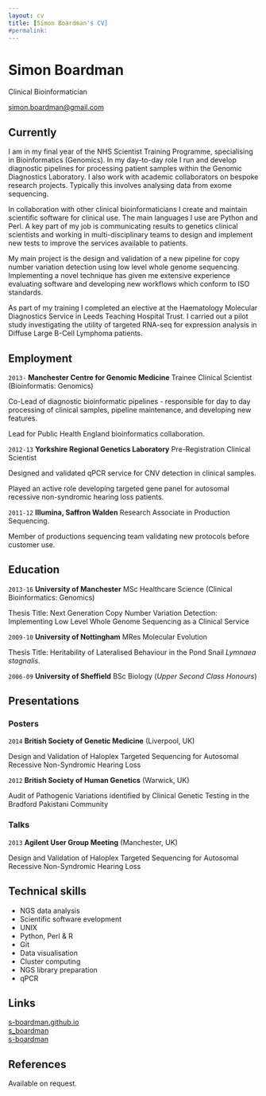 ```yaml
---
layout: cv
title: [Simon Boardman's CV]
#permalink:
---
```

# Simon Boardman
Clinical Bioinformatician

<i class="fa fa-envelope"></i> <a href="mailto:simon.boardman@gmail.com">simon.boardman@gmail.com</a>

## Currently

I am in my final year of the NHS Scientist Training Programme, specialising in Bioinformatics (Genomics). In my day-to-day role I run and develop diagnostic pipelines for processing patient samples within the Genomic Diagnostics Laboratory. I also work with academic collaborators on bespoke research projects. Typically this involves analysing data from exome sequencing.

In collaboration with other clinical bioinformaticians I create and maintain scientific software for clinical use. The main languages I use are Python and Perl. A key part of my job is communicating results to genetics clinical scientists and working in multi-disciplinary teams to design and implement new tests to improve the services available to patients.

My main project is the design and validation of a new pipeline for copy number variation detection using low level whole genome sequencing. Implementing a novel technique has given me extensive experience evaluating software and developing new workflows which conform to ISO standards.

As part of my training I completed an elective at the Haematology Molecular Diagnostics Service in Leeds Teaching Hospital Trust. I carried out a pilot study investigating the utility of targeted RNA-seq for expression analysis in Diffuse Large B-Cell Lymphoma patients.

## Employment

`2013-`
__Manchester Centre for Genomic Medicine__ Trainee Clinical Scientist (Bioinformatis: Genomics)

Co-Lead of diagnostic bioinformatic pipelines - responsible for day to day processing of clinical samples, pipeline maintenance, and developing new features.

Lead for Public Health England bioinformatics collaboration.


`2012-13`
__Yorkshire Regional Genetics Laboratory__ Pre-Registration Clinical Scientist

Designed and validated qPCR service for CNV detection in clinical samples.

Played an active role developing targeted gene panel for autosomal recessive non-syndromic hearing loss patients.


`2011-12`
__Illumina, Saffron Walden__ Research Associate in Production Sequencing.

Member of productions sequencing team validating new protocols before customer use.

<DIV style="page-break-after:always"></DIV>

## Education

`2013-16`
__University of Manchester__ MSc Healthcare Science (Clinical Bioinformatics: Genomics)

Thesis Title: Next Generation Copy Number Variation Detection: Implementing Low Level Whole Genome Sequencing as a Clinical Service

`2009-10`
__University of Nottingham__ MRes Molecular Evolution

Thesis Title:  Heritability of Lateralised Behaviour in the Pond Snail *Lymnaea stagnalis*.

`2006-09`
__University of Sheffield__ BSc Biology (_Upper Second Class Honours_)

## Presentations

### Posters

`2014`
 __British Society of Genetic Medicine__ (Liverpool, UK)

Design and Validation of Haloplex Targeted Sequencing for Autosomal Recessive Non-Syndromic Hearing Loss

`2012`
__British Society of Human Genetics__ (Warwick, UK)

Audit of Pathogenic Variations identified by Clinical Genetic Testing in the Bradford Pakistani Community

### Talks

`2013`
__Agilent User Group Meeting__ (Manchester, UK)

Design and Validation of Haloplex Targeted Sequencing for Autosomal Recessive Non-Syndromic Hearing Loss


## Technical skills

* NGS data analysis
* Scientific software evelopment
* UNIX
* Python, Perl & R
* Git
* Data visualisation
* Cluster computing
* NGS library preparation
* qPCR

## Links

<i class="fa fa-fort-awesome"></i> <a href="http://s-boardman.github.io">s-boardman.github.io</a><br />
<i class="fa fa-github"></i> <a href="http://github.com/s_boardman">s_boardman</a><br />
<i class="fa fa-stack-overflow"></i> <a href="http://stackoverflow.com/users/1842478/s-boardman">s-boardman</a>

## References

Available on request.

<!-- ### Footer

Last updated: February 2016 -->
